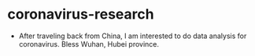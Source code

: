 ﻿# coronavirus-research

* After traveling back from China, I am interested to do data analysis for coronavirus. Bless Wuhan, Hubei province.
